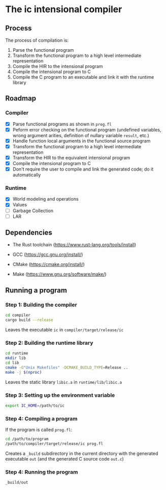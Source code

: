 # The ic intensional compiler

## Process

The process of compilation is:

1. Parse the functional program
2. Transform the functional program to a high level intermediate representation
3. Compile the HIR to the intensional program
4. Compile the intensional program to C
5. Compile the C program to an executable and link it with the runtime library

## Roadmap

### Compiler

- [X] Parse functional programs as shown in `prog.fl`
- [X] Peform error checking on the functional program (undefined variables, wrong argument arities, definition of nullary variable `result`, etc.)
- [X] Handle function local arguments in the functional source program
- [X] Transform the functional program to a high level intermediate representation
- [X] Transform the HIR to the equivalent intensional program
- [X] Compile the intensional program to C
- [X] Don't require the user to compile and link the generated code; do it automatically

### Runtime

- [X] World modeling and operations
- [X] Values
- [ ] Garbage Collection
- [ ] LAR

## Dependencies

- The Rust toolchain (<https://www.rust-lang.org/tools/install>)

- GCC (<https://gcc.gnu.org/install/>)

- CMake (<https://cmake.org/install/>)

- Make (<https://www.gnu.org/software/make/>)

## Running a program

### Step 1: Building the compiler

```bash
cd compiler
cargo build --release
```

Leaves the executable `ic` in `compiler/target/release/ic`

### Step 2: Building the runtime library

```bash
cd runtime
mkdir lib
cd lib
cmake -G"Unix Makefiles" -DCMAKE_BUILD_TYPE=Release ..
make -j $(nproc)
```

Leaves the static library `libic.a` in `runtime/lib/libic.a`

### Step 3: Setting up the environment variable

```bash
export IC_HOME=/path/to/ic
```

### Step 4: Compiling a program

If the program is called `prog.fl`:

```bash
cd /path/to/program
/path/to/compiler/target/release/ic prog.fl
```

Creates a `_build` subdirectory in the current directory with the generated executable `out` (and the generated C source code `out.c`)

### Step 4: Running the program

```bash
_build/out
```
